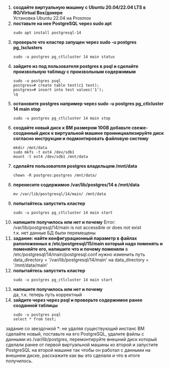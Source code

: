 1. **создайте виртуальную машину c Ubuntu 20.04/22.04 LTS в ЯО/Virtual Box/докере**  
   Установка Ubuntu 22.04 на Proxmox  
2. **поставьте на нее PostgreSQL через sudo apt**
   ```
   sudo apt install postgresql-14
   ```
3. **проверьте что кластер запущен через sudo -u postgres pg_lsclusters**
   ```
   sudo -u postgres pg_ctlcluster 14 main status
   ```
4. **зайдите из под пользователя postgres в psql и сделайте произвольную таблицу с произвольным содержимым**
   ```
   sudo -u postgres psql
   postgres=# create table test(c1 text);  
   postgres=# insert into test values('1');  
   \q
   ```
5. **остановите postgres например через sudo -u postgres pg_ctlcluster 14 main stop**
   ```
   sudo -u postgres pg_ctlcluster 14 main stop
   ```
6. **создайте новый диск к ВМ размером 10GB добавьте свеже-созданный диск к виртуальной машине проинициализируйте диск согласно инструкции и подмонтировать файловую систему**    
   ```
   mkdir /mnt/data
   sudo mkfs -t ext4 /dev/sdb1
   mount -t ext4 /dev/sdb1 /mnt/data
   ```
7. **сделайте пользователя postgres владельцем /mnt/data**
   ```
   chown -R postgres:postgres /mnt/data/
   ```
9. **перенесите содержимое /var/lib/postgres/14 в /mnt/data**
    ```
    mv /var/lib/postgresql/14/main/ /mnt/data
    ```
10. **попытайтесь запустить кластер**  
    ```
    sudo -u postgres pg_ctlcluster 14 main start
    ```
11. **напишите получилось или нет и почему**
    Error: /var/lib/postgresql/14/main is not accessible or does not exist  
    т.к. нет данные БД были перемещены  
12. **задание: найти конфигурационный параметр в файлах раположенных в /etc/postgresql/15/main который надо поменять и поменяйте его, напишите что и почему поменяли**
      в /etc/postgresql/14/main/postgresql.conf нужно изменить путь data_directory = '/var/lib/postgresql/14/main' на data_directory = '/mnt/data/main'  
13. **попытайтесь запустить кластер**
    ```
    sudo -u postgres pg_ctlcluster 14 main start
    ```  
14. **напишите получилось или нет и почему**  
    да, т.к. теперь путь корректный
15. **зайдите через через psql и проверьте содержимое ранее созданной таблицы**
    ```
    sudo -u postgres psql
    select * from test;
    ```
задание со звездочкой *: не удаляя существующий инстанс ВМ сделайте новый, поставьте на его PostgreSQL, удалите файлы с данными из /var/lib/postgres, перемонтируйте внешний диск который сделали ранее от первой виртуальной машины ко второй и запустите PostgreSQL на второй машине так чтобы он работал с данными на внешнем диске, расскажите как вы это сделали и что в итоге получилось.
